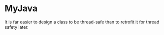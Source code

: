 # MyJava
It is far easier to design a class to be thread-safe than to retrofit it for thread safety later.
